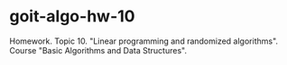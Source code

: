 # goit-algo-hw-10
Homework. Topic 10. "Linear programming and randomized algorithms". Course "Basic Algorithms and Data Structures". 
